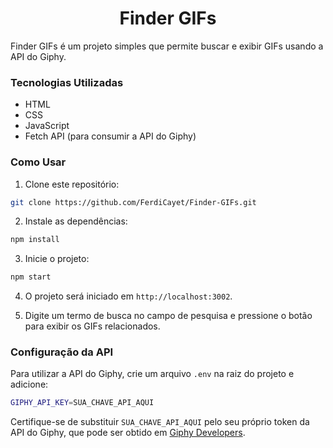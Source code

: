 <h1 align="center">Finder GIFs</h1>

Finder GIFs é um projeto simples que permite buscar e exibir GIFs usando a API do Giphy.

### Tecnologias Utilizadas

- HTML
- CSS
- JavaScript
- Fetch API (para consumir a API do Giphy)

### Como Usar

1. Clone este repositório:
```bash
git clone https://github.com/FerdiCayet/Finder-GIFs.git
```

2. Instale as dependências:
```bash
npm install
```

3. Inicie o projeto:
```bash
npm start
```

4. O projeto será iniciado em `http://localhost:3002`.

5. Digite um termo de busca no campo de pesquisa e pressione o botão para exibir os GIFs relacionados.

### Configuração da API

Para utilizar a API do Giphy, crie um arquivo `.env` na raiz do projeto e adicione:

```bash
GIPHY_API_KEY=SUA_CHAVE_API_AQUI
```

Certifique-se de substituir `SUA_CHAVE_API_AQUI` pelo seu próprio token da API do Giphy, que pode ser obtido em [Giphy Developers](https://developers.giphy.com/).
